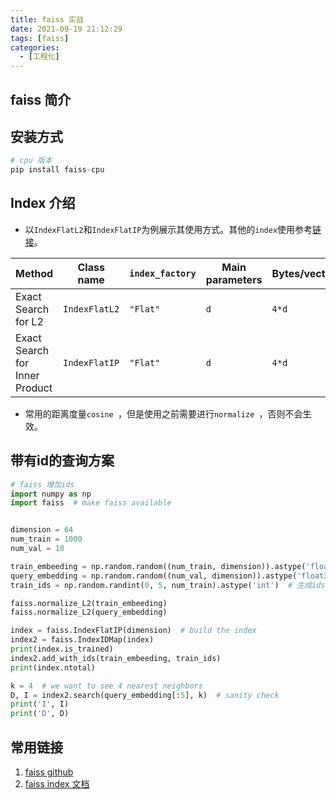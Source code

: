 ```yaml
---
title: faiss 实战
date: 2021-09-19 21:12:29
tags: [faiss]
categories: 
  - [工程化]
---
```


## faiss 简介

## 安装方式

```python
# cpu 版本
pip install faiss-cpu
```

##  Index 介绍

* 以`IndexFlatL2`和`IndexFlatIP`为例展示其使用方式。其他的`index`使用参考[链接](https://github.com/facebookresearch/faiss/wiki/Faiss-indexes)。

| Method                         | Class name    | `index_factory` | Main parameters | Bytes/vector | Exhaustive | Comments                                           |
| ------------------------------ | ------------- | --------------- | --------------- | ------------ | ---------- | -------------------------------------------------- |
| Exact Search for L2            | `IndexFlatL2` | `"Flat"`        | `d`             | `4*d`        | yes        | brute-force                                        |
| Exact Search for Inner Product | `IndexFlatIP` | `"Flat"`        | `d`             | `4*d`        | yes        | also for cosine (**normalize vectors beforehand**) |

* 常用的距离度量`cosine `，但是使用之前需要进行`normalize `，否则不会生效。

## 带有id的查询方案

```python
# faiss 增加ids
import numpy as np
import faiss  # make faiss available


dimension = 64
num_train = 1000
num_val = 10

train_embeeding = np.random.random((num_train, dimension)).astype('float32')
query_embedding = np.random.random((num_val, dimension)).astype('float32')
train_ids = np.random.randint(0, 5, num_train).astype('int')  # 生成ids

faiss.normalize_L2(train_embeeding)
faiss.normalize_L2(query_embedding)

index = faiss.IndexFlatIP(dimension)  # build the index
index2 = faiss.IndexIDMap(index)
print(index.is_trained)
index2.add_with_ids(train_embeeding, train_ids)
print(index.ntotal)

k = 4  # we want to see 4 nearest neighbors
D, I = index2.search(query_embedding[:5], k)  # sanity check
print('I', I)
print('D', D)
```





## 常用链接

1. [faiss github](https://github.com/facebookresearch/faiss)
2. [faiss index 文档](https://github.com/facebookresearch/faiss/wiki/Faiss-indexes)
